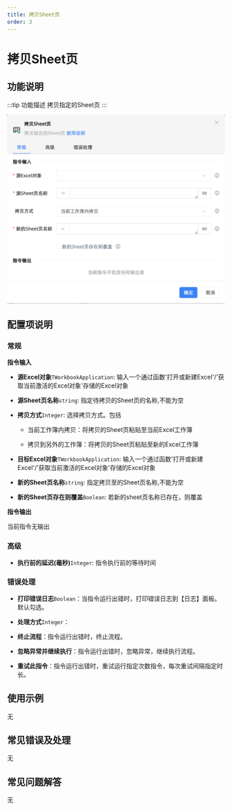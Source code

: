 ```yaml
---
title: 拷贝Sheet页
order: 3
---
```


# 拷贝Sheet页

## 功能说明

:::tip 功能描述
拷贝指定的Sheet页
:::

![拷贝Sheet页](../../../../assets/拷贝Sheet页_command.png)

## 配置项说明

### 常规

**指令输入**

- **源Excel对象**`TWorkbookApplication`: 输入一个通过函数'打开或新建Excel'/'获取当前激活的Excel对象'存储的Excel对象

- **源Sheet页名称**`string`: 指定待拷贝的Sheet页的名称,不能为空

- **拷贝方式**`Integer`: 选择拷贝方式。包括

    - 当前工作簿内拷贝：将拷贝的Sheet页粘贴至当前Excel工作簿
    
    - 拷贝到另外的工作簿：将拷贝的Sheet页粘贴至新的Excel工作簿

- **目标Excel对象**`TWorkbookApplication`: 输入一个通过函数'打开或新建Excel'/'获取当前激活的Excel对象'存储的Excel对象

- **新的Sheet页名称**`string`: 指定拷贝至的Sheet页名称,不能为空

- **新的Sheet页存在则覆盖**`Boolean`: 若新的sheet页名称已存在，则覆盖


**指令输出**

当前指令无输出

### 高级

- **执行前的延迟(毫秒)**`Integer`: 指令执行前的等待时间

### 错误处理

- **打印错误日志**`Boolean`：当指令运行出错时，打印错误日志到【日志】面板。默认勾选。

- **处理方式**`Integer`：

 - **终止流程**：指令运行出错时，终止流程。

 - **忽略异常并继续执行**：指令运行出错时，忽略异常，继续执行流程。

 - **重试此指令**：指令运行出错时，重试运行指定次数指令，每次重试间隔指定时长。

## 使用示例
无

## 常见错误及处理

无

## 常见问题解答

无

